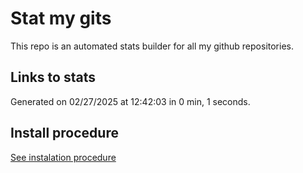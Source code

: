 # Stat my gits

This repo is an automated stats builder for all my github repositories.

## Links to stats


Generated on 02/27/2025 at 12:42:03 in 0 min, 1 seconds.

## Install procedure

[See instalation procedure](./src/install.md)
